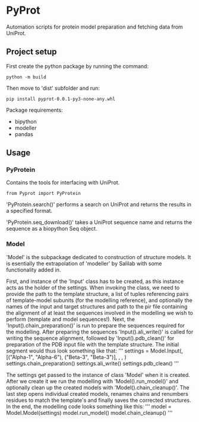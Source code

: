 # PyProt
Automation scripts for protein model preparation and fetching data from UniProt.

## Project setup
First create the python package by running the command:
```
python -m build
```

Then move to 'dist' subfolder and run:
```
pip install pyprot-0.0.1-py3-none-any.whl
```

Package requirements:
- bipython
- modeller
- pandas

## Usage
### PyProtein
Contains the tools for interfacing with UniProt. 
```
from Pyprot import PyProtein
```

'PyProtein.search(<text>)' performs a search on UniProt and returns the results in a specified format.

'PyProtein.seq_download(<name>)' takes a UniProt sequence name and returns the sequence as a biopython Seq object.

### Model
'Model' is the subpackage dedicated to construction of structure models. It is esentially the extrapolation of 'modeller' by Salilab with some functionality added in.

First, and instance of the 'Input' class has to be created, as this instance acts as the holder of the settings. When invoking the class, we need to provide the path to the template structure, a list of tuples referencing pairs of template-model subunits (for the modelling reference), and optionally the names of the input and target structures and path to the pir file containing the alignment of at least the sequences involved in the modelling we wish to perform (template and model sequences!). 
Next, the 'Input().chain_preparation()' is run to prepare the sequences required for the modelling.
After preparing the sequences 'Input().ali_write()' is called for writing the sequence alignment, followed by 'Input().pdb_clean()' for preparation of the PDB input file with the template structure.
The initial segment would thus look something like that:
'''
settings = Model.Input(<input-structure-path>,
                       [("Alpha-1", "Alpha-6"), ("Beta-3", "Beta-3")],
                       <input-structure-name>,
                       <target-structure-name>,
                       <path-to-pir-file>)
settings.chain_preparation()
settings.ali_write()
settings.pdb_clean()
'''

The settings get passed to the instance of class 'Model' when it is created. After we create it we run the modelling with 'Model().run_model()' and optionally clean up the created models with 'Model().chain_cleanup()'. The last step opens individual created models, renames chains and renumbers residues to match the template's and finally saves the corrected structures. In the end, the modelling code looks something like this:
'''
model = Model.Model(settings)
model.run_model()
model.chain_cleanup()
''' 